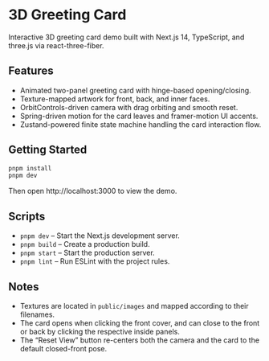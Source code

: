 # 3D Greeting Card

Interactive 3D greeting card demo built with Next.js 14, TypeScript, and three.js via react-three-fiber.

## Features

- Animated two-panel greeting card with hinge-based opening/closing.
- Texture-mapped artwork for front, back, and inner faces.
- OrbitControls-driven camera with drag orbiting and smooth reset.
- Spring-driven motion for the card leaves and framer-motion UI accents.
- Zustand-powered finite state machine handling the card interaction flow.

## Getting Started

```bash
pnpm install
pnpm dev
```

Then open http://localhost:3000 to view the demo.

## Scripts

- `pnpm dev` – Start the Next.js development server.
- `pnpm build` – Create a production build.
- `pnpm start` – Start the production server.
- `pnpm lint` – Run ESLint with the project rules.

## Notes

- Textures are located in `public/images` and mapped according to their filenames.
- The card opens when clicking the front cover, and can close to the front or back by clicking the respective inside panels.
- The “Reset View” button re-centers both the camera and the card to the default closed-front pose.
